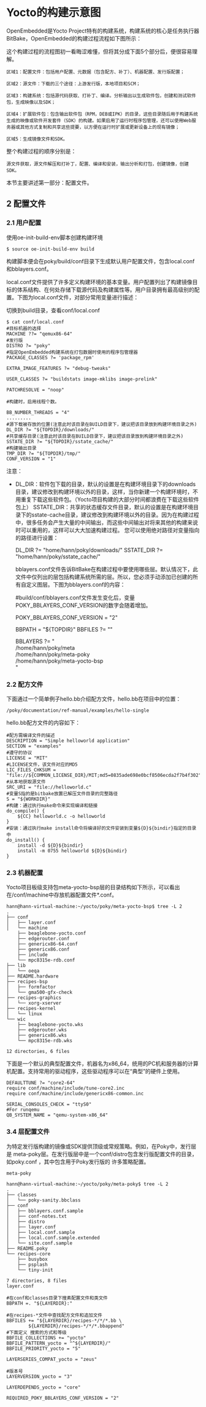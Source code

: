 # Yocto的构建示意图

OpenEmbedded是Yocto Project特有的构建系统，构建系统的核心是任务执行器BitBake，OpenEmbedded的构建过程流程如下图所示：


这个构建过程的流程图初一看晦涩难懂，但将其分成下面5个部分后，便很容易理解。

	区域1：配置文件：包括用户配置、元数据（包含配方、补丁）、机器配置、发行版配置；

	区域2：源文件：下载的三个途径：上游发行版，本地项目和SCM；

	区域3：构建系统：包括源代码获取、打补丁、编译。分析输出以生成软件包，创建和测试软件包，生成映像以及SDK；

	区域4：扩展软件包：包含输出软件包（RPM，DEB或IPK）的目录，这些目录随后用于构建系统生成的映像或软件开发套件（SDK）的构建。如果启用了运行时程序包管理，还可以使用Web服务器或其他方式复制和共享这些提要，以方便在运行时扩展或更新设备上的现有镜像；

	区域5：生成镜像文件和SDK。

整个构建过程的顺序分别是：

	源文件获取，源文件解压和打补丁，配置、编译和安装，输出分析和打包，创建镜像，创建SDK。

本节主要讲述第一部分：配置文件。

## 2 配置文件

### 2.1 用户配置

使用oe-init-build-env脚本创建构建环境

	$ source oe-init-build-env build

构建脚本便会在poky/build/conf目录下生成默认用户配置文件，包含local.conf和bblayers.conf。

local.conf文件提供了许多定义构建环境的基本变量。用户配置列出了构建镜像目标的体系结构、在何处存储下载源代码及构建属性等。用户目录拥有最高级别的配置。下图为local.conf文件，对部分常用变量进行描述：

切换到build目录，查看conf/local.conf

	$ cat conf/local.conf
	#目标机器的选择
	MACHINE ??= "qemux86-64"
	#发行版
	DISTRO ?= "poky"
	#指定OpenEmbedded构建系统在打包数据时使用的程序包管理器
	PACKAGE_CLASSES ?= 'package_rpm'
	
	EXTRA_IMAGE_FEATURES ?= "debug-tweaks"
	
	USER_CLASSES ?= "buildstats image-mklibs image-prelink"
	
	PATCHRESOLVE = "noop"

	#构建时，启用线程个数。

	BB_NUMBER_THREADS = "4"
	.........
	#源下载被存放的位置(注意此时该目录在BUILD目录下，建议把该目录放到构建环境目录之外)
	DL_DIR ?= "${TOPDIR}/downloads/"
	#共享缓存目录(注意此时该目录在BUILD目录下，建议把该目录放到构建环境目录之外)
	SSTATE_DIR ?= "${TOPDIR}/sstate_cache/"
	#构建输出目录
	TMP_DIR ?= "${TOPDIR}/tmp/"
	CONF_VERSION = "1"

注意：

- DL_DIR：软件包下载的目录，默认的设置是在构建环境目录下的downloads目录，建议修改到构建环境以外的目录，这样，当你新建一个构建环境时，不用重复下载这些软件包。（Yocto项目构建的大部分时间都浪费在下载这些软件包上）
SSTATE_DIR：共享的状态缓存文件目录，默认的设置是在构建环境目录下的sstate-cache目录，建议修改到构建环境以外的目录。因为在构建过程中，很多任务会产生大量的中间输出，而这些中间输出对将来其他的构建来说时可以重用的，这样可以大大加速构建过程。
您可以使用绝对路径对变量指向的路径进行设置：

	DL_DIR ?= "home/hann/poky/downloads/"
	SSTATE_DIR ?= "home/hann/poky/sstate_cache/"
	
	bblayers.conf文件告诉BitBake在构建过程中要使用哪些层。默认情况下，此文件中仅列出的层包括构建系统所需的层。所以，您必须手动添加已创建的所有自定义图层。下图为bblayers.conf的内容：

	
	#build/conf/bblayers.conf文件发生变化后，变量POKY_BBLAYERS_CONF_VERSION的数字会随着增加。 

	POKY_BBLAYERS_CONF_VERSION = "2"

	BBPATH = "${TOPDIR}"
	BBFILES ?= ""

	BBLAYERS ?= " \
	  /home/hann/poky/meta \
	  /home/hann/poky/meta-poky \
	  /home/hann/poky/meta-yocto-bsp \
	  "

### 2.2 配方文件

下面通过一个简单例子hello.bb介绍配方文件，hello.bb在项目中的位置：

	/poky/documentation/ref-manual/examples/hello-single

hello.bb配方文件的内容如下：

	#配方需编译文件的描述
	DESCRIPTION = "Simple helloworld application"
	SECTION = "examples"
	#遵守的协议
	LICENSE = "MIT"
	#LICENSE文件，该文件对应的MD5
	LIC_FILES_CHKSUM = "file://${COMMON_LICENSE_DIR}/MIT;md5=0835ade698e0bcf8506ecda2f7b4f302"
	#从本地获取源文件
	SRC_URI = "file://helloworld.c"
	#变量S指的是bitbake放置已解压文件目录的完整路径
	S = "${WORKDIR}"
	#构建：通过执行make命令来实现编译和链接
	do_compile() {
	    ${CC} helloworld.c -o helloworld
	}
	#安装：通过执行make install命令将编译好的文件安装到变量${D}${bindir}指定的目录中
	do_install() {
	    install -d ${D}${bindir}
	    install -m 0755 helloworld ${D}${bindir}
	}

### 2.3 机器配置

Yocto项目板级支持包meta-yocto-bsp层的目录结构如下所示，可以看出在/conf/machine中存放机器配置文件*.conf。

	hann@hann-virtual-machine:~/yocto/poky/meta-yocto-bsp$ tree -L 2
	.
	├── conf
	│   ├── layer.conf
	│   └── machine
		├── beaglebone-yocto.conf
		├── edgerouter.conf
		├── genericx86-64.conf
		├── genericx86.conf
		├── include
		└── mpc8315e-rdb.conf
	├── lib
	│   └── oeqa
	├── README.hardware
	├── recipes-bsp
	│   ├── formfactor
	│   └── gma500-gfx-check
	├── recipes-graphics
	│   └── xorg-xserver
	├── recipes-kernel
	│   └── linux
	└── wic
	    ├── beaglebone-yocto.wks
	    ├── edgerouter.wks
	    ├── genericx86.wks
	    └── mpc8315e-rdb.wks

	12 directories, 6 files

下面是一个默认的典型配置文件，机器名为x86_64，统用的PC机和服务器的计算机配置。支持常用的驱动程序，这些驱动程序可以在“典型”的硬件上使用。

	DEFAULTTUNE ?= "core2-64"
	require conf/machine/include/tune-core2.inc
	require conf/machine/include/genericx86-common.inc

	SERIAL_CONSOLES_CHECK = "ttyS0"
	#For runqemu
	QB_SYSTEM_NAME = "qemu-system-x86_64"
	
### 3.4 层配置文件

为特定发行版构建的镜像或SDK提供顶级或常规策略。例如，在Poky中，发行层是 meta-poky层。在发行版层中是一个conf/distro包含发行版配置文件的目录，如poky.conf ，其中包含用于Poky发行版的 许多策略配置。

	meta-poky

	hann@hann-virtual-machine:~/yocto/poky/meta-poky$ tree -L 2
	.
	├── classes
	│   └── poky-sanity.bbclass
	├── conf
	│   ├── bblayers.conf.sample
	│   ├── conf-notes.txt
	│   ├── distro
	│   ├── layer.conf
	│   ├── local.conf.sample
	│   ├── local.conf.sample.extended
	│   └── site.conf.sample
	├── README.poky
	└── recipes-core
	    ├── busybox
	    ├── psplash
	    └── tiny-init

	7 directories, 8 files
	layer.conf

	#在conf和classes目录下搜素配置文件和类文件
	BBPATH =. "${LAYERDIR}:"

	#在recipes-*文件中查找配方文件和追加文件
	BBFILES += "${LAYERDIR}/recipes-*/*/*.bb \
		    ${LAYERDIR}/recipes-*/*/*.bbappend"
	#下面定义 搜索的方式和等级
	BBFILE_COLLECTIONS += "yocto"
	BBFILE_PATTERN_yocto = "^${LAYERDIR}/"
	BBFILE_PRIORITY_yocto = "5"

	LAYERSERIES_COMPAT_yocto = "zeus"

	#版本号
	LAYERVERSION_yocto = "3"

	LAYERDEPENDS_yocto = "core"

	REQUIRED_POKY_BBLAYERS_CONF_VERSION = "2"
